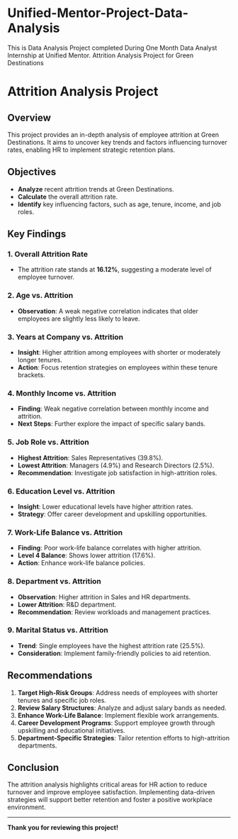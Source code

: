 # Unified-Mentor-Project-Data-Analysis
This is Data Analysis Project completed During One Month Data Analyst Internship at Unified Mentor.
Attrition Analysis Project for Green Destinations



# Attrition Analysis Project

## Overview
This project provides an in-depth analysis of employee attrition at Green Destinations. It aims to uncover key trends and factors influencing turnover rates, enabling HR to implement strategic retention plans.

## Objectives
- **Analyze** recent attrition trends at Green Destinations.
- **Calculate** the overall attrition rate.
- **Identify** key influencing factors, such as age, tenure, income, and job roles.

## Key Findings
### 1. Overall Attrition Rate
- The attrition rate stands at **16.12%**, suggesting a moderate level of employee turnover.

### 2. Age vs. Attrition
- **Observation**: A weak negative correlation indicates that older employees are slightly less likely to leave.

### 3. Years at Company vs. Attrition
- **Insight**: Higher attrition among employees with shorter or moderately longer tenures.
- **Action**: Focus retention strategies on employees within these tenure brackets.

### 4. Monthly Income vs. Attrition
- **Finding**: Weak negative correlation between monthly income and attrition.
- **Next Steps**: Further explore the impact of specific salary bands.

### 5. Job Role vs. Attrition
- **Highest Attrition**: Sales Representatives (39.8%).
- **Lowest Attrition**: Managers (4.9%) and Research Directors (2.5%).
- **Recommendation**: Investigate job satisfaction in high-attrition roles.

### 6. Education Level vs. Attrition
- **Insight**: Lower educational levels have higher attrition rates.
- **Strategy**: Offer career development and upskilling opportunities.

### 7. Work-Life Balance vs. Attrition
- **Finding**: Poor work-life balance correlates with higher attrition.
- **Level 4 Balance**: Shows lower attrition (17.6%).
- **Action**: Enhance work-life balance policies.

### 8. Department vs. Attrition
- **Observation**: Higher attrition in Sales and HR departments.
- **Lower Attrition**: R&D department.
- **Recommendation**: Review workloads and management practices.

### 9. Marital Status vs. Attrition
- **Trend**: Single employees have the highest attrition rate (25.5%).
- **Consideration**: Implement family-friendly policies to aid retention.

## Recommendations
1. **Target High-Risk Groups**: Address needs of employees with shorter tenures and specific job roles.
2. **Review Salary Structures**: Analyze and adjust salary bands as needed.
3. **Enhance Work-Life Balance**: Implement flexible work arrangements.
4. **Career Development Programs**: Support employee growth through upskilling and educational initiatives.
5. **Department-Specific Strategies**: Tailor retention efforts to high-attrition departments.

## Conclusion
The attrition analysis highlights critical areas for HR action to reduce turnover and improve employee satisfaction. Implementing data-driven strategies will support better retention and foster a positive workplace environment.

---
**Thank you for reviewing this project!**


